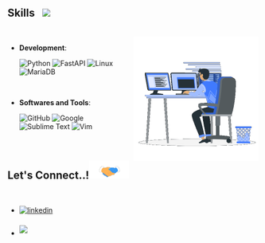 
## <b> Skills</b>&nbsp;&nbsp;&nbsp;<img src="https://media2.giphy.com/media/QssGEmpkyEOhBCb7e1/giphy.gif?cid=ecf05e47a0n3gi1bfqntqmob8g9aid1oyj2wr3ds3mg700bl&rid=giphy.gif" width ="25">
<br>
<picture> <img align="right" src="https://github.com/0xAbdulKhalid/0xAbdulKhalid/raw/main/assets/mdImages/Right_Side.gif" width = 250px></picture>
<p align="center">
    
- **Development**:

   ![Python](https://img.shields.io/badge/Python%20-%2314354C.svg?style=for-the-badge&logo=python&logoColor=white)
   ![FastAPI](https://img.shields.io/badge/FastAPI-005571?style=for-the-badge&logo=fastapi)
   ![Linux](https://img.shields.io/badge/Linux-FCC624?style=for-the-badge&logo=linux&logoColor=black) 
   ![MariaDB](https://img.shields.io/badge/MariaDB-003545?style=for-the-badge&logo=mariadb&logoColor=white)

<br>

- **Softwares and Tools**:

   ![GitHub](https://img.shields.io/badge/github-%23121011.svg?style=for-the-badge&logo=github&logoColor=white)
   ![Google](https://img.shields.io/badge/google-%234285F4.svg?style=for-the-badge&logo=google&logoColor=white)
   ![Sublime Text](https://img.shields.io/badge/sublime_text-%23575757.svg?style=for-the-badge&logo=sublime-text&logoColor=important)
   ![Vim](https://img.shields.io/badge/VIM-%2311AB00.svg?style=for-the-badge&logo=vim&logoColor=white)

<br>  


</p>



## <b> Let's Connect..!</b><img src="https://github.com/0xAbdulKhalid/0xAbdulKhalid/raw/main/assets/mdImages/handshake.gif" width ="80">
<br>
<div align='left'>

<ul>

<li>
<a href="https://www.linkedin.com/in/%EB%B2%94%EC%84%9D-%EA%B9%80-97a60b223" target="_blank">
<img src="https://img.shields.io/badge/linkedin-%2300acee.svg?color=405DE6&style=for-the-badge&logo=linkedin&logoColor=white" alt=linkedin style="margin-bottom: 5px;"/>
</a>
</li>

<br>

<li>
  
<a href="https://swift-honeydew-c38.notion.site/a7671aa842384625ad465179e9bb4e23" target="_blank">
<img src="https://img.shields.io/badge/Notion-coral?style=for-the-badge&logo=notion&logoColor=white" t=mail style="margin-bottom: 5px;" />
</a>
</li>
	
</ul>
</div>

<br>

<div align='center'>

</div>
